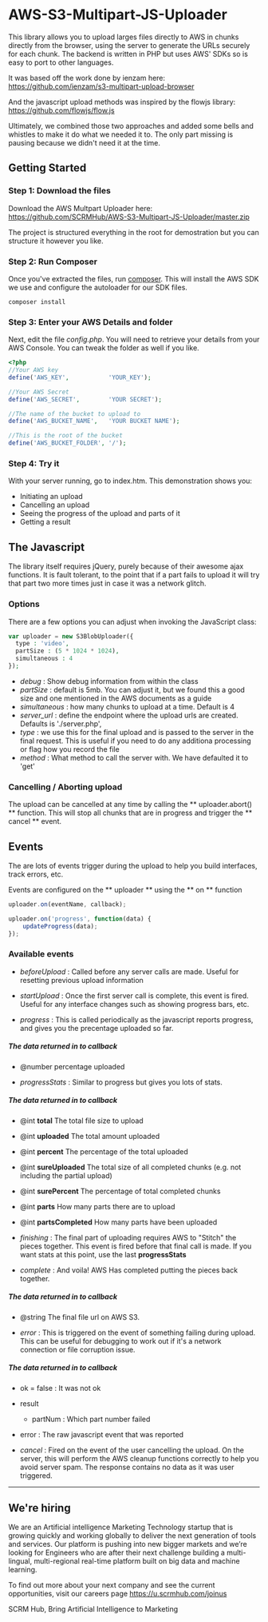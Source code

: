 # AWS-S3-Multipart-JS-Uploader
This library allows you to upload larges files directly to AWS in chunks directly from the browser, using the server to generate the URLs securely for each chunk. The backend is written in PHP but uses AWS' SDKs so is easy to port to other languages.

It was based off the work done by ienzam here: 
https://github.com/ienzam/s3-multipart-upload-browser

And the javascript upload methods was inspired by the flowjs library:
https://github.com/flowjs/flow.js

Ultimately, we combined those two approaches and added some bells and whistles to make it do what we needed it to. The only part missing is pausing because we didn't need it at the time.


## Getting Started ###

### Step 1: Download the files ###
Download the AWS Multpart Uploader here: https://github.com/SCRMHub/AWS-S3-Multipart-JS-Uploader/master.zip

The project is structured everything in the root for demostration but you can structure it however you like.

### Step 2: Run Composer ###
Once you've extracted the files, run [composer](https://getcomposer.org/doc/00-intro.md#installation-linux-unix-osx). This will install the AWS SDK we use and configure the autoloader for our SDK files.
```shell
composer install
```

### Step 3: Enter your AWS Details and folder ###
Next, edit the file *config.php*. You will need to retrieve your details from your AWS Console. You can tweak the folder as well if you like.

```php
<?php
//Your AWS key
define('AWS_KEY',           'YOUR_KEY');

//Your AWS Secret
define('AWS_SECRET',        'YOUR SECRET');

//The name of the bucket to upload to
define('AWS_BUCKET_NAME',   'YOUR BUCKET NAME');

//This is the root of the bucket
define('AWS_BUCKET_FOLDER', '/');
```

### Step 4: Try it ###
With your server running, go to index.htm.
This demonstration shows you:
- Initiating an upload
- Cancelling an upload
- Seeing the progress of the upload and parts of it
- Getting a result


## The Javascript ##
The library itself requires jQuery, purely because of their awesome ajax functions. It is fault tolerant, to the point that if a part fails to upload it will try that part two more times just in case it was a network glitch.

### Options ##
There are a few options you can adjust when invoking the JavaScript class:
```php
var uploader = new S3BlobUploader({
  type : 'video',
  partSize : (5 * 1024 * 1024),
  simultaneous : 4
});
```

- *debug*         : Show debug information from within the class
- *partSize*      : default is 5mb. You can adjust it, but we found this a good size and one mentioned in the AWS documents as a guide
- *simultaneous*  : how many chunks to upload at a time. Default is 4
- *server_url*    : define the endpoint where the upload urls are created. Defaults is './server.php',
- *type*          : we use this for the final upload and is passed to the server in the final request. This is useful if you need to do any additiona processing or flag how you record the file
- *method*        : What method to call the server with. We have defaulted it to 'get'

### Cancelling / Aborting upload ###
The upload can be cancelled at any time by calling the ** uploader.abort() ** function. This will stop all chunks that are in progress and trigger the ** cancel ** event.


## Events ##
The are lots of events trigger during the upload to help you build interfaces, track errors, etc.

Events are configured on the ** uploader ** using the ** on ** function
```javascript
uploader.on(eventName, callback);

uploader.on('progress', function(data) {
    updateProgress(data);
});
```

### Available events ###
- *beforeUpload* : Called before any server calls are made.
Useful for resetting previous upload information

- *startUpload* : Once the first server call is complete, this event is fired.
Useful for any interface changes such as showing progress bars, etc.

- *progress* : This is called periodically as the javascript reports progress, and gives you the precentage uploaded so far.

##### The data returned in to callback #####
- @number percentage uploaded

- *progressStats* : Similar to progress but gives you lots of stats.

##### The data returned in to callback #####
- @int **total**          The total file size to upload
- @int **uploaded**       The total amount uploaded
- @int **percent**        The percentage of the total uploaded
- @int **sureUploaded**   The total size of all completed chunks (e.g. not including the partial upload)
- @int **surePercent**    The percentage of total completed chunks
- @int **parts**          How many parts there are to upload
- @int **partsCompleted** How many parts have been uploaded

- *finishing* : The final part of uploading requires AWS to "Stitch" the pieces together. This event is fired before that final call is made. If you want stats at this point, use the last **progressStats**

- *complete* : And voila! AWS Has completed putting the pieces back together.

##### The data returned in to callback #####
- @string The final file url on AWS S3.

- *error* : This is triggered on the event of something failing during upload. This can be useful for debugging to work out if it's a network connection or file corruption issue.

##### The data returned in to callback #####
- ok = false : It was not ok
- result
  - partNum : Which part number failed
- error : The raw javascript event that was reported

- *cancel* : Fired on the event of the user cancelling the upload. On the server, this will perform the AWS cleanup functions correctly to help you avoid server spam. The response contains no data as it was user triggered.


---
## We're hiring ##
We are an Artificial intelligence Marketing Technology startup that is growing quickly and working globally to deliver the next generation of tools and services. Our platform is pushing into new bigger markets and we’re looking for Engineers who are after their next challenge building a multi-lingual, multi-regional real-time platform built on big data and machine learning.

To find out more about your next company and see the current opportunities, visit our careers page
https://u.scrmhub.com/joinus

SCRM Hub, Bring Artificial Intelligence to Marketing
